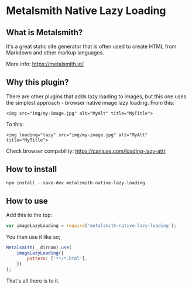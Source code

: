 # Metalsmith Native Lazy Loading

## What is Metalsmith?

It's a great static site generator that is often used to create HTML from Markdown and other markup languages.

More info: https://metalsmith.io/

## Why this plugin?

There are other plugins that adds lazy loading to images, but this one uses the simplest approach - browser native image lazy loading. From this:

```
<img src="img/my-image.jpg" alt="MyAlt" title="MyTitle">
```

To this:

```
<img loading="lazy" src="img/my-image.jpg" alt="MyAlt" title="MyTitle">
```

Check browser compability: https://caniuse.com/loading-lazy-attr

## How to install

```javascript
npm install --save-dev metalsmith-native-lazy-loading
```

## How to use

Add this to the top:

```javascript
var imageLazyLoading = require('metalsmith-native-lazy-loading');
```

You then use it like so;

```javascript
Metalsmith(__dirnam).use(
    imageLazyLoading({
        pattern: ['**/*.html'],
    })
);
```

That's all there is to it.
